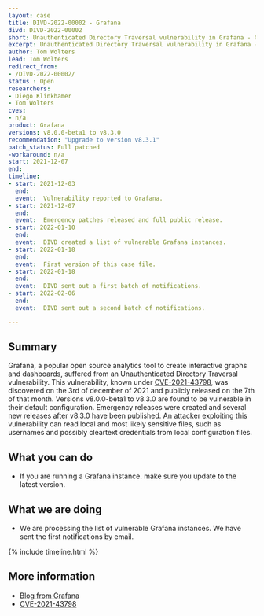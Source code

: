 ```yaml
---
layout: case
title: DIVD-2022-00002 - Grafana
divd: DIVD-2022-00002
short: Unauthenticated Directory Traversal vulnerability in Grafana - CVE-2021-43798
excerpt: Unauthenticated Directory Traversal vulnerability in Grafana - CVE-2021-43798
author: Tom Wolters
lead: Tom Wolters
redirect_from:
- /DIVD-2022-00002/
status : Open
researchers:
- Diego Klinkhamer
- Tom Wolters
cves:
- n/a
product: Grafana
versions: v8.0.0-beta1 to v8.3.0
recommendation: "Upgrade to version v8.3.1"
patch_status: Full patched
-workaround: n/a
start: 2021-12-07
end:
timeline:
- start: 2021-12-03
  end:
  event:  Vulnerability reported to Grafana.
- start: 2021-12-07
  end:
  event:  Emergency patches released and full public release.
- start: 2022-01-10
  end:
  event:  DIVD created a list of vulnerable Grafana instances.
- start: 2022-01-18
  end:
  event:  First version of this case file.
- start: 2022-01-18
  end:
  event:  DIVD sent out a first batch of notifications.
- start: 2022-02-06
  end:
  event:  DIVD sent out a second batch of notifications.

---
```

## Summary

Grafana, a popular open source analytics tool to create interactive graphs and dashboards, suffered from an Unauthenticated Directory Traversal vulnerability. This vulnerability, known under [CVE-2021-43798](https://cve.mitre.org/cgi-bin/cvename.cgi?name=CVE-2021-43798), was discovered on the 3rd of december of 2021 and publicly released on the 7th of that month. 
Versions v8.0.0-beta1 to v8.3.0 are found to be vulnerable in their default configuration. Emergency releases were created and several new releases after v8.3.0 have been published.
An attacker exploiting this vulnerability can read local and most likely sensitive files, such as usernames and possibly cleartext credentials from local configuration files.

## What you can do

* If you are running a Grafana instance. make sure you update to the latest version. 

## What we are doing

* We are processing the list of vulnerable Grafana instances. We have sent the first notifications by email.

{% include timeline.html %}

## More information
* [Blog from Grafana](https://grafana.com/blog/2021/12/08/an-update-on-0day-cve-2021-43798-grafana-directory-traversal/)
* [CVE-2021-43798](https://cve.mitre.org/cgi-bin/cvename.cgi?name=CVE-2021-43798)
